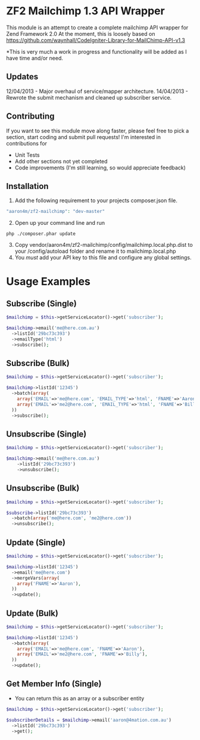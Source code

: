 ZF2 Mailchimp 1.3 API Wrapper 
================================

This module is an attempt to create a complete mailchimp API wrapper for Zend Framework 2.0
At the moment, this is loosely based on https://github.com/waynhall/CodeIgniter-Library-for-MailChimp-API-v1.3

*This is very much a work in progress and functionality will be added as I have time and/or need.

Updates
-------
12/04/2013 - Major overhaul of service/mapper architecture.
14/04/2013 - Rewrote the submit mechanism and cleaned up subscriber service.

Contributing
------------
If you want to see this module move along faster, please feel free to pick a section, start coding and submit pull requests!
I'm interested in contributions for
- Unit Tests
- Add other sections not yet completed
- Code improvements (I'm still learning, so would appreciate feedback)

Installation
--------------
1) Add the following requirement to your projects composer.json file.

```php
"aaron4m/zf2-mailchimp": "dev-master"
```

2) Open up your command line and run

```
php ./composer.phar update
```

3) Copy vendor/aaron4m/zf2-mailchimp/config/mailchimp.local.php.dist to your /config/autoload folder and rename it to mailchimp.local.php
4) You *must* add your API key to this file and configure any global settings.

Usage Examples
===============

Subscribe (Single)
-------------------

```php
$mailchimp = $this->getServiceLocator()->get('subscriber');

$mailchimp->email('me@here.com.au')
  ->listId('29bc73c393')
  ->emailType('html')
  ->subscribe();
```

Subscribe (Bulk)
-------------------

```php
$mailchimp = $this->getServiceLocator()->get('subscriber');

$mailchimp->listId('12345')
  ->batch(array(
    array('EMAIL'=>'me@here.com', 'EMAIL_TYPE'=>'html', 'FNAME'=>'Aaron'),
    array('EMAIL'=>'me2@here.com', 'EMAIL_TYPE'=>'html', 'FNAME'=>'Bill'),
  ))
  ->subscribe();
```

Unsubscribe (Single)
-------------------

```php
$mailchimp = $this->getServiceLocator()->get('subscriber');

$mailchimp->email('me@here.com.au')
    ->listId('29bc73c393')
    ->unsubscribe();
```


Unsubscribe (Bulk)
-------------------

```php
$mailchimp = $this->getServiceLocator()->get('subscriber');

$subscribe->listId('29bc73c393')
  ->batch(array('me@here.com', 'me2@here.com'))
  ->unsubscribe();
```

Update (Single)
-------------------

```php
$mailchimp = $this->getServiceLocator()->get('subscriber');

$mailchimp->listId('12345')
  ->email('me@here.com')
  ->mergeVars(array(
    array('FNAME'=>'Aaron'),
  ))
  ->update();
```

Update (Bulk)
-------------------

```php
$mailchimp = $this->getServiceLocator()->get('subscriber');

$mailchimp->listId('12345')
  ->batch(array(
    array('EMAIL'=>'me@here.com', 'FNAME'=>'Aaron'),
    array('EMAIL'=>'me2@here.com', 'FNAME'=>'Billy'),
  ))
  ->update();
```

Get Member Info (Single)
-------------------
* You can return this as an array or a subscriber entity

```php
$mailchimp = $this->getServiceLocator()->get('subscriber');

$subscriberDetails = $mailchimp->email('aaron@4mation.com.au')
  ->listId('29bc73c393')
  ->get();
```

